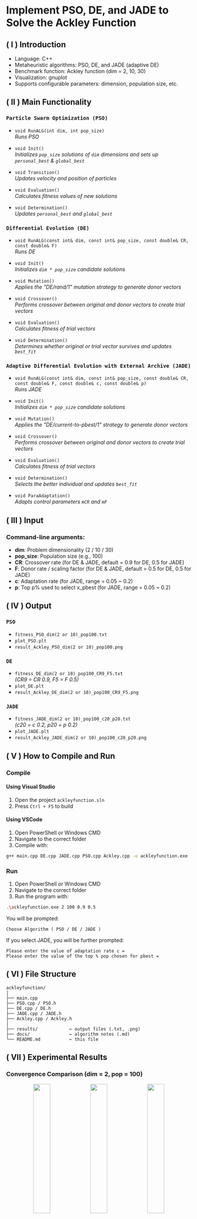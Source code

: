 # Implement PSO, DE, and JADE to Solve the Ackley Function

## ( I ) Introduction
- Language: C++
- Metaheuristic algorithms: PSO, DE, and JADE (adaptive DE)
- Benchmark function: Ackley function (dim = 2, 10, 30)
- Visualization: gnuplot
- Supports configurable parameters: dimension, population size, etc.

## ( II ) Main Functionality

### `Particle Swarm Optimization (PSO)`
- `void RunALG(int dim, int pop_size)`  
  *Runs PSO*

- `void Init()`  
  *Initializes `pop_size` solutions of `dim` dimensions and sets up `personal_best` & `global_best`*

- `void Transition()`  
  *Updates velocity and position of particles*

- `void Evaluation()`  
  *Calculates fitness values of new solutions*

- `void Determination()`  
  *Updates `personal_best` and `global_best`*

### `Differential Evolution (DE)`
- `void RunALG(const int& dim, const int& pop_size, const double& CR, const double& F)`  
  *Runs DE*

- `void Init()`  
  *Initializes `dim * pop_size` candidate solutions*

- `void Mutation()`  
  *Applies the "DE/rand/1" mutation strategy to generate donor vectors*

- `void Crossover()`  
  *Performs crossover between original and donor vectors to create trial vectors*

- `void Evaluation()`  
  *Calculates fitness of trial vectors*

- `void Determination()`  
  *Determines whether original or trial vector survives and updates `best_fit`*

### `Adaptive Differential Evolution with External Archive (JADE)`
- `void RunALG(const int& dim, const int& pop_size, const double& CR, const double& F, const double& c, const double& p)`  
  *Runs JADE*

- `void Init()`  
  *Initializes `dim * pop_size` candidate solutions*

- `void Mutation()`  
  *Applies the "DE/current-to-pbest/1" strategy to generate donor vectors*

- `void Crossover()`  
  *Performs crossover between original and donor vectors to create trial vectors*

- `void Evaluation()`  
  *Calculates fitness of trial vectors*

- `void Determination()`  
  *Selects the better individual and updates `best_fit`*

- `void ParaAdaptation()`  
  *Adapts control parameters `mCR` and `mF`*

## ( III ) Input

### Command-line arguments:
- **dim**: Problem dimensionality (2 / 10 / 30)
- **pop_size**: Population size (e.g., 100)
- **CR**: Crossover rate (for DE & JADE, default = 0.9 for DE, 0.5 for JADE)
- **F**: Donor rate / scaling factor (for DE & JADE, default = 0.5 for DE, 0.5 for JADE)
- **c**: Adaptation rate (for JADE, range = 0.05 ~ 0.2)
- **p**: Top p% used to select x_pbest (for JADE, range = 0.05 ~ 0.2)

## ( IV ) Output

### `PSO`
- `fitness_PSO_dim(2 or 10)_pop100.txt`
- `plot_PSO.plt`
- `result_Ackley_PSO_dim(2 or 10)_pop100.png`

### `DE`
- `fitness_DE_dim(2 or 10)_pop100_CR9_F5.txt`  
  *(CR9 = CR 0.9, F5 = F 0.5)*
- `plot_DE.plt`
- `result_Ackley_DE_dim(2 or 10)_pop100_CR9_F5.png`

### `JADE`
- `fitness_JADE_dim(2 or 10)_pop100_c20_p20.txt`  
  *(c20 = c 0.2, p20 = p 0.2)*
- `plot_JADE.plt`
- `result_Ackley_JADE_dim(2 or 10)_pop100_c20_p20.png`

## ( V ) How to Compile and Run

### Compile

#### Using Visual Studio
1. Open the project `ackleyfunction.sln`
2. Press `Ctrl + F5` to build

#### Using VSCode
1. Open PowerShell or Windows CMD
2. Navigate to the correct folder
3. Compile with:
```bash
g++ main.cpp DE.cpp JADE.cpp PSO.cpp Ackley.cpp -o ackleyfunction.exe
```

### Run
1. Open PowerShell or Windows CMD
2. Navigate to the correct folder
3. Run the program with:
```bash
.\ackleyfunction.exe 2 100 0.9 0.5
```
You will be prompted:
```
Choose Algorithm ( PSO / DE / JADE )
```
If you select JADE, you will be further prompted:
```
Please enter the value of adaptation rate c =
Please enter the value of the top % pop chosen for pbest =
```

## ( VI ) File Structure

```
ackleyfunction/
│
├── main.cpp
├── PSO.cpp / PSO.h
├── DE.cpp / DE.h
├── JADE.cpp / JADE.h
├── Ackley.cpp / Ackley.h
│
├── results/            ← output files (.txt, .png)
├── docs/               ← algorithm notes (.md)
└── README.md           ← this file
```

## ( VII ) Experimental Results

### Convergence Comparison (dim = 2, pop = 100)
<p align="center">
  <img src="results/dim2/result_Ackley_DE_dim2_pop100_CR9_F5.png" width="30%"/>
  <img src="results/dim2/result_Ackley_PSO_dim2_pop100.png" width="30%"/>
  <img src="results/dim2/result_Ackley_JADE_dim2_pop100_c20_p20.png" width="30%"/>
</p>

### Convergence Comparison (dim = 30, pop = 100)
<p align="center">
  <img src="results/dim30/result_Ackley_DE_dim30_pop100_CR9_F5.png" width="30%"/>
  <img src="results/dim30/result_Ackley_PSO_dim30_pop100.png" width="30%"/>
  <img src="results/dim30/result_Ackley_JADE_dim30_pop100_c20_p20.png" width="30%"/>
</p>

## ( VIII ) Observations
- JADE converges faster and avoids premature convergence in high-dimensional scenarios
- Adaptive control of parameters (CR, F) significantly enhances JADE's performance
- For more insights, refer to `docs/JADE_Algo_Note.md`

## ( IX ) Key Features
- Object-oriented design in C++
- DE strategy: `DE/rand/1/bin`
- JADE strategy: `DE/current-to-pbest/1`
- Adaptive learning of control parameters (mCR, mF)
- Command-line parameter tuning
- Automated result visualization with gnuplot

## ( X ) Skills Demonstrated
- Modular C++ programming
- Metaheuristic algorithm implementation
- Benchmarking and convergence analysis
- Parameter sensitivity study
- Visualization scripting with gnuplot

## ( XI ) Related Documents
- [JADE_Algo_Note.md](docs/JADE_Algo_Note.md)
